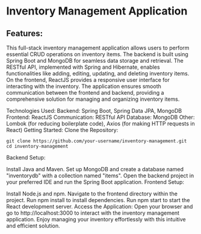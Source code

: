 # Inventory Management Application
## Features:
This full-stack inventory management application allows users to perform essential CRUD operations on inventory items. The backend is built using Spring Boot and MongoDB for seamless data storage and retrieval. The RESTful API, implemented with Spring and Hibernate, enables functionalities like adding, editing, updating, and deleting inventory items. On the frontend, ReactJS provides a responsive user interface for interacting with the inventory. The application ensures smooth communication between the frontend and backend, providing a comprehensive solution for managing and organizing inventory items.

Technologies Used:
Backend: Spring Boot, Spring Data JPA, MongoDB
Frontend: ReactJS
Communication: RESTful API
Database: MongoDB
Other: Lombok (for reducing boilerplate code), Axios (for making HTTP requests in React)
Getting Started:
Clone the Repository:


```
git clone https://github.com/your-username/inventory-management.git
cd inventory-management
```

Backend Setup:

Install Java and Maven.
Set up MongoDB and create a database named "inventorydb" with a collection named "items".
Open the backend project in your preferred IDE and run the Spring Boot application.
Frontend Setup:

Install Node.js and npm.
Navigate to the frontend directory within the project.
Run npm install to install dependencies.
Run npm start to start the React development server.
Access the Application:
Open your browser and go to http://localhost:3000 to interact with the inventory management application. Enjoy managing your inventory effortlessly with this intuitive and efficient solution.